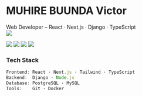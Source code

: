 <h1>MUHIRE BUUNDA Victor</h1>

<p>
  Web Developer – React · Next.js · Django · TypeScript  
  <br />
  <img src="https://komarev.com/ghpvc/?username=victormuhire&label=visits&color=0e75b6&style=flat" />
</p>

<p>
  <a href="mailto:muhirevictor2020@gmail.com"><img src="https://img.shields.io/badge/Gmail-D14836?style=flat&logo=gmail&logoColor=white" /></a>
  <a href="https://linkedin.com/in/muhire-buunda"><img src="https://img.shields.io/badge/LinkedIn-0A66C2?style=flat&logo=linkedin&logoColor=white" /></a>
  <a href="https://fb.com/victormb0"><img src="https://img.shields.io/badge/Facebook-1877F2?style=flat&logo=facebook&logoColor=white" /></a>
  <a href="https://instagram.com/muhirebuunda"><img src="https://img.shields.io/badge/Instagram-E4405F?style=flat&logo=instagram&logoColor=white" /></a>
</p>

### Tech Stack

```ts
Frontend: React · Next.js · Tailwind · TypeScript  
Backend:  Django · Node.js   
Database: PostgreSQL · MySQL 
Tools:    Git · Docker 
